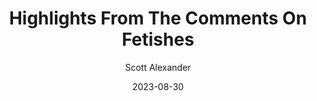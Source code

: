 ---
layout: podcast
title: "Highlights From The Comments On Fetishes"
author: Scott Alexander
description: https://astralcodexten.substack.com/p/highlights-from-the-comments-on-fetishes
date: 2023-08-30
length: 6476860
duration: 1619
guid: highlights-from-the-comments-on-fetishes
---